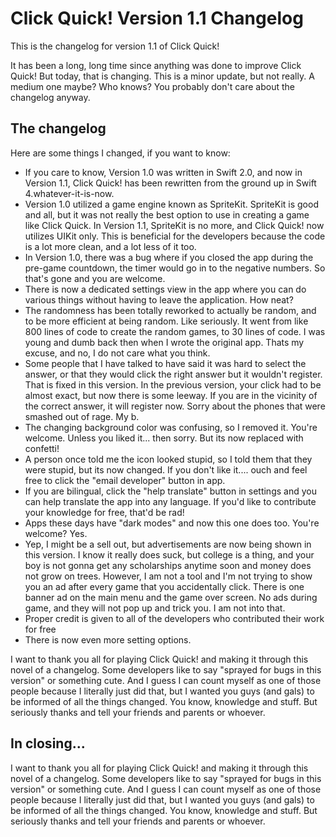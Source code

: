 # Click Quick! Version 1.1 Changelog
This is the changelog for version 1.1 of Click Quick!

It has been a long, long time since anything was done to improve Click Quick! But today, that is changing. This is a minor update, but not really. A medium one maybe? Who knows? You probably don't care about the changelog anyway. 


## The changelog

Here are some things I changed, if you want to know:
- If you care to know, Version 1.0 was written in Swift 2.0, and now in Version 1.1, Click Quick! has been rewritten from the ground up in Swift 4.whatever-it-is-now. 
- Version 1.0 utilized a game engine known as SpriteKit. SpriteKit is good and all, but it was not really the best option to use in creating a game like Click Quick. In Version 1.1, SpriteKit is no more, and Click Quick! now utilizes UIKit only. This is beneficial for the developers because the code is a lot more clean, and a lot less of it too.
- In Version 1.0, there was a bug where if you closed the app during the pre-game countdown, the timer would go in to the negative numbers. So that's gone and you are welcome.
- There is now a dedicated settings view in the app where you can do various things without having to leave the application. How neat?
- The randomness has been totally reworked to actually be random, and to be more efficient at being random. Like seriously. It went from like 800 lines of code to create the random games, to 30 lines of code. I was young and dumb back then when I wrote the original app. Thats my excuse, and no, I do not care what you think.
- Some people that I have talked to have said it was hard to select the answer, or that they would click the right answer but it wouldn't register. That is fixed in this version. In the previous version, your click had to be almost exact, but now there is some leeway. If you are in the vicinity of the correct answer, it will register now. Sorry about the phones that were smashed out of rage. My b.
- The changing background color was confusing, so I removed it. You're welcome. Unless you liked it... then sorry. But its now replaced with confetti!
- A person once told me the icon looked stupid, so I told them that they were stupid, but its now changed. If you don't like it.... ouch and feel free to click the "email developer" button in app.
- If you are bilingual, click the "help translate" button in settings and you can help translate the app into any language. If you'd like to contribute your knowledge for free, that'd be rad!
- Apps these days have "dark modes" and now this one does too. You're welcome? Yes.
- Yep, I might be a sell out, but advertisements are now being shown in this version. I know it really does suck, but college is a thing, and your boy is not gonna get any scholarships anytime soon and money does not grow on trees. However, I am not a tool and I'm not trying to show you an ad after every game that you accidentally click. There is one banner ad on the main menu and the game over screen. No ads during game, and they will not pop up and trick you. I am not into that.
- Proper credit is given to all of the developers who contributed their work for free
- There is now even more setting options.

I want to thank you all for playing Click Quick! and making it through this novel of a changelog. Some developers like to say "sprayed for bugs in this version" or something cute. And I guess I can count myself as one of those people because I literally just did that, but I wanted you guys (and gals) to be informed of all the things changed. You know, knowledge and stuff. But seriously thanks and tell your friends and parents or whoever.



## In closing...

I want to thank you all for playing Click Quick! and making it through this novel of a changelog. Some developers like to say "sprayed for bugs in this version" or something cute. And I guess I can count myself as one of those people because I literally just did that, but I wanted you guys (and gals) to be informed of all the things changed. You know, knowledge and stuff. But seriously thanks and tell your friends and parents or whoever.
